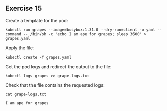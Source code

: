 ## Exercise 15

Create a template for the pod:
```
kubectl run grapes --image=busybox:1.31.0 --dry-run=client -o yaml --command -- /bin/sh -c 'echo I am ape for grapes; sleep 3600' > grapes.yaml
```

Apply the file:
```
kubectl create -f grapes.yaml
```

Get the pod logs and redirect the output to the file:
```
kubectl logs grapes >> grape-logs.txt
```

Check that the file contains the requested logs:
```
cat grape-logs.txt

I am ape for grapes

```

